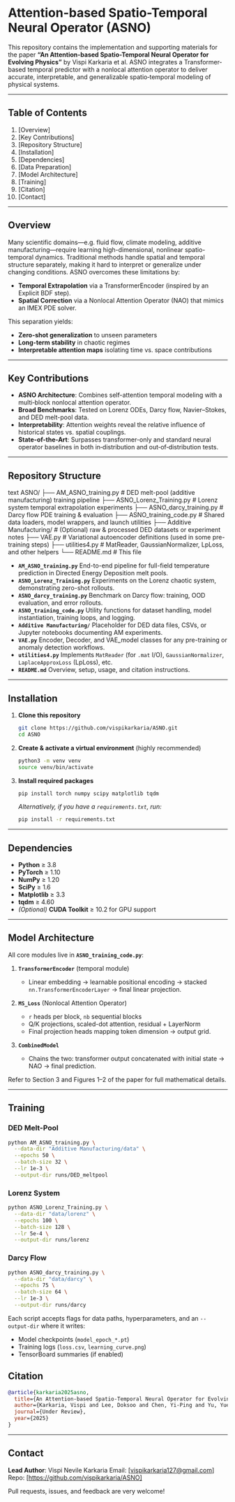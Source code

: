 # Attention-based Spatio-Temporal Neural Operator (ASNO)

This repository contains the implementation and supporting materials for the paper **“An Attention-based Spatio-Temporal Neural Operator for Evolving Physics”** by Vispi Karkaria et al. ASNO integrates a Transformer‐based temporal predictor with a nonlocal attention operator to deliver accurate, interpretable, and generalizable spatio‐temporal modeling of physical systems.

---

## Table of Contents

1. [Overview]
2. [Key Contributions]
3. [Repository Structure]
4. [Installation] 
5. [Dependencies] 
6. [Data Preparation]
7. [Model Architecture]  
8. [Training] 
9. [Citation]
10. [Contact]

---

## Overview

Many scientific domains—e.g. fluid flow, climate modeling, additive manufacturing—require learning high-dimensional, nonlinear spatio-temporal dynamics. Traditional methods handle spatial and temporal structure separately, making it hard to interpret or generalize under changing conditions. ASNO overcomes these limitations by:

- **Temporal Extrapolation** via a TransformerEncoder (inspired by an Explicit BDF step).  
- **Spatial Correction** via a Nonlocal Attention Operator (NAO) that mimics an IMEX PDE solver.  

This separation yields:
- **Zero-shot generalization** to unseen parameters  
- **Long-term stability** in chaotic regimes  
- **Interpretable attention maps** isolating time vs. space contributions  

---

## Key Contributions

- **ASNO Architecture**: Combines self-attention temporal modeling with a multi‐block nonlocal attention operator.  
- **Broad Benchmarks**: Tested on Lorenz ODEs, Darcy flow, Navier–Stokes, and DED melt-pool data.  
- **Interpretability**: Attention weights reveal the relative influence of historical states vs. spatial couplings.  
- **State-of-the-Art**: Surpasses transformer-only and standard neural operator baselines in both in‐distribution and out‐of‐distribution tests.

---

## Repository Structure

text
ASNO/
├── AM_ASNO_training.py         # DED melt-pool (additive manufacturing) training pipeline
├── ASNO_Lorenz_Training.py     # Lorenz system temporal extrapolation experiments
├── ASNO_darcy_training.py      # Darcy flow PDE training & evaluation
├── ASNO_training_code.py       # Shared data loaders, model wrappers, and launch utilities
├── Additive Manufacturing/     # (Optional) raw & processed DED datasets or experiment notes
├── VAE.py                      # Variational autoencoder definitions (used in some pre-training steps)
├── utilities4.py               # MatReader, GaussianNormalizer, LpLoss, and other helpers
└── README.md                   # This file

* **`AM_ASNO_training.py`**
  End-to-end pipeline for full-field temperature prediction in Directed Energy Deposition melt pools.
* **`ASNO_Lorenz_Training.py`**
  Experiments on the Lorenz chaotic system, demonstrating zero-shot rollouts.
* **`ASNO_darcy_training.py`**
  Benchmark on Darcy flow: training, OOD evaluation, and error rollouts.
* **`ASNO_training_code.py`**
  Utility functions for dataset handling, model instantiation, training loops, and logging.
* **`Additive Manufacturing/`**
  Placeholder for DED data files, CSVs, or Jupyter notebooks documenting AM experiments.
* **`VAE.py`**
  Encoder, Decoder, and VAE\_model classes for any pre-training or anomaly detection workflows.
* **`utilities4.py`**
  Implements `MatReader` (for `.mat` I/O), `GaussianNormalizer`, `LaplaceApproxLoss` (LpLoss), etc.
* **`README.md`**
  Overview, setup, usage, and citation instructions.

---

## Installation

1. **Clone this repository**

   ```bash
   git clone https://github.com/vispikarkaria/ASNO.git
   cd ASNO
   ```

2. **Create & activate a virtual environment** (highly recommended)

   ```bash
   python3 -m venv venv
   source venv/bin/activate
   ```

3. **Install required packages**

   ```bash
   pip install torch numpy scipy matplotlib tqdm
   ```

   *Alternatively, if you have a `requirements.txt`, run:*

   ```bash
   pip install -r requirements.txt
   ```

---

## Dependencies

* **Python** ≥ 3.8
* **PyTorch** ≥ 1.10
* **NumPy** ≥ 1.20
* **SciPy** ≥ 1.6
* **Matplotlib** ≥ 3.3
* **tqdm** ≥ 4.60
* *(Optional)* **CUDA Toolkit** ≥ 10.2 for GPU support


---

## Model Architecture

All core modules live in **`ASNO_training_code.py`**:

1. **`TransformerEncoder`** (temporal module)

   * Linear embedding → learnable positional encoding → stacked `nn.TransformerEncoderLayer` → final linear projection.

2. **`MS_Loss`** (Nonlocal Attention Operator)

   * `r` heads per block, `nb` sequential blocks
   * Q/K projections, scaled-dot attention, residual + LayerNorm
   * Final projection heads mapping token dimension → output grid.

3. **`CombinedModel`**

   * Chains the two: transformer output concatenated with initial state → NAO → final prediction.

Refer to Section 3 and Figures 1–2 of the paper for full mathematical details.

---

## Training

### DED Melt-Pool

```bash
python AM_ASNO_training.py \
  --data-dir "Additive Manufacturing/data" \
  --epochs 50 \
  --batch-size 32 \
  --lr 1e-3 \
  --output-dir runs/DED_meltpool
```

### Lorenz System

```bash
python ASNO_Lorenz_Training.py \
  --data-dir "data/lorenz" \
  --epochs 100 \
  --batch-size 128 \
  --lr 5e-4 \
  --output-dir runs/lorenz
```

### Darcy Flow

```bash
python ASNO_darcy_training.py \
  --data-dir "data/darcy" \
  --epochs 75 \
  --batch-size 64 \
  --lr 1e-3 \
  --output-dir runs/darcy
```

Each script accepts flags for data paths, hyperparameters, and an `--output-dir` where it writes:

* Model checkpoints (`model_epoch_*.pt`)
* Training logs (`loss.csv`, `learning_curve.png`)
* TensorBoard summaries (if enabled)

## Citation

```bibtex
@article{karkaria2025asno,
  title={An Attention-based Spatio-Temporal Neural Operator for Evolving Physics},
  author={Karkaria, Vispi and Lee, Doksoo and Chen, Yi-Ping and Yu, Yue and Chen, Wei},
  journal={Under Review},
  year={2025}
}
```

---

## Contact

**Lead Author**: Vispi Nevile Karkaria
Email: [vispikarkaria127@gmail.com]
Repo: [https://github.com/vispikarkaria/ASNO]

Pull requests, issues, and feedback are very welcome!

```
```
